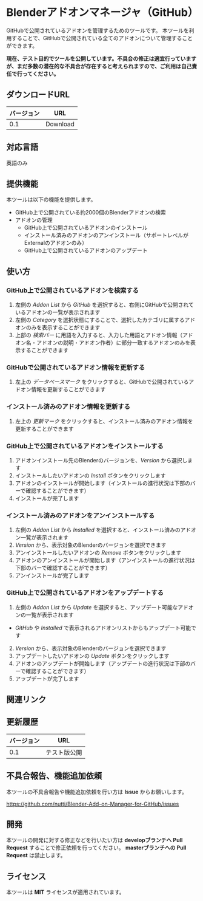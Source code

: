 # Blenderアドオンマネージャ（GitHub）

GitHubで公開されているアドオンを管理するためのツールです。
本ツールを利用することで、GitHubで公開されている全てのアドオンについて管理することができます。

**現在、テスト目的でツールを公開しています。不具合の修正は適宜行っていますが、まだ多数の潜在的な不具合が存在すると考えられますので、ご利用は自己責任で行ってください。**

## ダウンロードURL

|バージョン|URL|
|---|---|
|0.1|Download|

## 対応言語

英語のみ

## 提供機能

本ツールは以下の機能を提供します。

* GitHub上で公開されている約2000個のBlenderアドオンの検索
* アドオンの管理
  * GitHub上で公開されているアドオンのインストール
  * インストール済みのアドオンのアンインストール（サポートレベルがExternalのアドオンのみ）
  * GitHub上で公開されているアドオンのアップデート

## 使い方

### GitHub上で公開されているアドオンを検索する

1. 左側の *Addon List* から *GitHub* を選択すると、右側にGitHubで公開されているアドオンの一覧が表示されます
2. 左側の *Category* を選択状態にすることで、選択したカテゴリに属するアドオンのみを表示することができます
3. 上部の *検索バー* に用語を入力すると、入力した用語とアドオン情報（アドオン名・アドオンの説明・アドオン作者）に部分一致するアドオンのみを表示することができます

### GitHubで公開されているアドオン情報を更新する

1. 左上の *データベースマーク* をクリックすると、GitHubで公開されているアドオン情報を更新することができます


### インストール済みのアドオン情報を更新する

1. 左上の *更新マーク* をクリックすると、インストール済みのアドオン情報を更新することができます


### GitHub上で公開されているアドオンをインストールする

1. アドオンインストール先のBlenderのバージョンを、*Version* から選択します
2. インストールしたいアドオンの *Install* ボタンをクリックします
3. アドオンのインストールが開始します（インストールの進行状況は下部のバーで確認することができます）
4. インストールが完了します


### インストール済みのアドオンをアンインストールする

1. 左側の *Addon List* から *Installed* を選択すると、インストール済みのアドオン一覧が表示されます
2. *Version* から、表示対象のBlenderのバージョンを選択できます
3. アンインストールしたいアドオンの *Remove* ボタンをクリックします
4. アドオンのアンインストールが開始します（アンインストールの進行状況は下部のバーで確認することができます）
5. アンインストールが完了します

### GitHub上で公開されているアドオンをアップデートする

1. 左側の *Addon List* から *Update* を選択すると、アップデート可能なアドオンの一覧が表示されます
  * *GitHub* や *Installed* で表示されるアドオンリストからもアップデート可能です
2. *Version* から、表示対象のBlenderのバージョンを選択できます
3. アップデートしたいアドオンの *Update* ボタンをクリックします
4. アドオンのアップデートが開始します（アップデートの進行状況は下部のバーで確認することができます）
5. アップデートが完了します


## 関連リンク


## 更新履歴

|バージョン|URL|
|---|---|
|0.1|テスト版公開|

## 不具合報告、機能追加依頼

本ツールの不具合報告や機能追加依頼を行い方は **Issue** からお願いします。

https://github.com/nutti/Blender-Add-on-Manager-for-GitHub/issues

## 開発

本ツールの開発に対する修正などを行いたい方は **developブランチへ Pull Request** することで修正依頼を行ってください。
**masterブランチへの Pull Request** は禁止します。

## ライセンス

本ツールは **MIT** ライセンスが適用されています。
